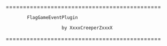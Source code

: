 =============================================


			FlagGameEventPlugin

						 by XxxxCreeperZxxxX
=============================================
